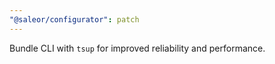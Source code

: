 ```yaml
---
"@saleor/configurator": patch
---
```


Bundle CLI with `tsup` for improved reliability and performance.
